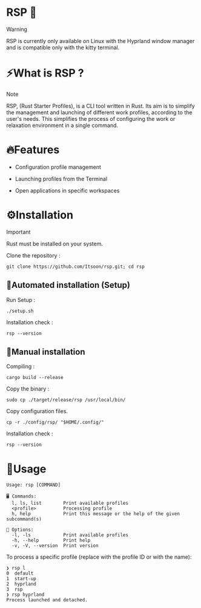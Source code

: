 # RSP 🦀

> [!WARNING]
> RSP is currently only available on Linux with the Hyprland window manager and is compatible only with the kitty terminal.

# ⚡What is RSP ?

> [!NOTE]
> RSP, (Rust Starter Profiles), is a CLI tool written in Rust. Its aim is to simplify the management and launching of different work profiles, according to the user's needs. This simplifies the process of configuring the work or relaxation environment in a single command.

# 🔥Features

- Configuration profile management

- Launching profiles from the Terminal

- Open applications in specific workspaces

# ⚙️Installation

> [!IMPORTANT]  
> Rust must be installed on your system.

Clone the repository :

```shell
git clone https://github.com/Itsoon/rsp.git; cd rsp
```

## 🤖Automated installation (Setup)

Run Setup :

```shell
./setup.sh
```

Installation check :

```shell
rsp --version
```

## 🔧Manual installation

Compiling :

```shell
cargo build --release
```

Copy the binary :

```shell
sudo cp ./target/release/rsp /usr/local/bin/
```

Copy configuration files.

```shell
cp -r ./config/rsp/ "$HOME/.config/"
```

Installation check :

```shell
rsp --version
```

# 📜Usage

```text
Usage: rsp [COMMAND]

🖥️ Commands:
  l, ls, list        Print available profiles
  <profile>          Processing profile
  h, help            Print this message or the help of the given subcommand(s)

🔧 Options:
  -l, -ls            Print available profiles
  -h, --help         Print help
  -v, -V, --version  Print version
```

To process a specific profile (replace <profile> with the profile ID or with the name):

```shell
❯ rsp l
0  default
1  start-up
2  hyprland
3  rsp
❯ rsp hyprland
Process launched and detached.
```
